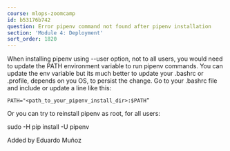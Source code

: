 ```yaml
---
course: mlops-zoomcamp
id: b53176b742
question: Error pipenv command not found after pipenv installation
section: 'Module 4: Deployment'
sort_order: 1820
---
```


When installing pipenv using --user option, not to all users, you would need to update the PATH environment variable to run pipenv commands. You can update the env variable but its much better to update your .bashrc or .profile, depends on you OS, to persist the change. Go to your .bashrc file and include or update a line like this:

`PATH="<path_to_your_pipenv_install_dir>:$PATH”`

Or you can try to reinstall pipenv as root, for all users:

sudo -H pip install -U pipenv

Added by Eduardo Muñoz

